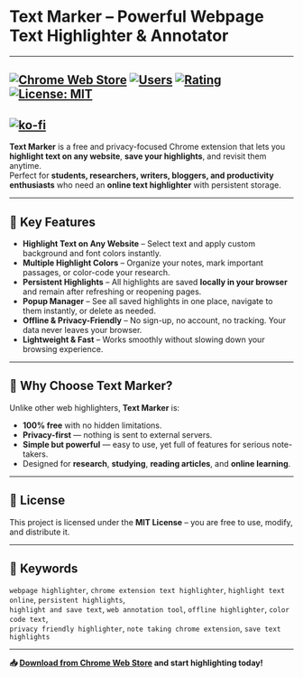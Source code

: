 # Text Marker – Powerful Webpage Text Highlighter & Annotator
---
[![Chrome Web Store](https://img.shields.io/chrome-web-store/v/njeijdibkglhjgjcjlpkapbojpegfcll.svg?label=Chrome%20Web%20Store)](https://chromewebstore.google.com/detail/njeijdibkglhjgjcjlpkapbojpegfcll?utm_source=item-share-cb)
[![Users](https://img.shields.io/chrome-web-store/users/njeijdibkglhjgjcjlpkapbojpegfcll.svg)](https://chromewebstore.google.com/detail/njeijdibkglhjgjcjlpkapbojpegfcll?utm_source=item-share-cb)
[![Rating](https://img.shields.io/chrome-web-store/rating/njeijdibkglhjgjcjlpkapbojpegfcll.svg)](https://chromewebstore.google.com/detail/njeijdibkglhjgjcjlpkapbojpegfcll?utm_source=item-share-cb)
[![License: MIT](https://img.shields.io/badge/License-MIT-yellow.svg)](LICENSE)  
---
[![ko-fi](https://ko-fi.com/img/githubbutton_sm.svg)](https://ko-fi.com/Z8Z41JH1LR)
---

**Text Marker** is a free and privacy-focused Chrome extension that lets you **highlight text on any website**, **save your highlights**, and revisit them anytime.  
Perfect for **students, researchers, writers, bloggers, and productivity enthusiasts** who need an **online text highlighter** with persistent storage.

---

## 🔹 Key Features

- **Highlight Text on Any Website** – Select text and apply custom background and font colors instantly.
- **Multiple Highlight Colors** – Organize your notes, mark important passages, or color-code your research.
- **Persistent Highlights** – All highlights are saved **locally in your browser** and remain after refreshing or reopening pages.
- **Popup Manager** – See all saved highlights in one place, navigate to them instantly, or delete as needed.
- **Offline & Privacy-Friendly** – No sign-up, no account, no tracking. Your data never leaves your browser.
- **Lightweight & Fast** – Works smoothly without slowing down your browsing experience.

---

## 📌 Why Choose Text Marker?

Unlike other web highlighters, **Text Marker** is:
- **100% free** with no hidden limitations.
- **Privacy-first** — nothing is sent to external servers.
- **Simple but powerful** — easy to use, yet full of features for serious note-takers.
- Designed for **research**, **studying**, **reading articles**, and **online learning**.
---

## 📄 License
This project is licensed under the **MIT License** – you are free to use, modify, and distribute it.

---

## 🔎 Keywords
`webpage highlighter`, `chrome extension text highlighter`, `highlight text online`, `persistent highlights`,  
`highlight and save text`, `web annotation tool`, `offline highlighter`, `color code text`,  
`privacy friendly highlighter`, `note taking chrome extension`, `save text highlights`

---

**📥 [Download from Chrome Web Store](https://chromewebstore.google.com/detail/njeijdibkglhjgjcjlpkapbojpegfcll?hl=en) and start highlighting today!**
